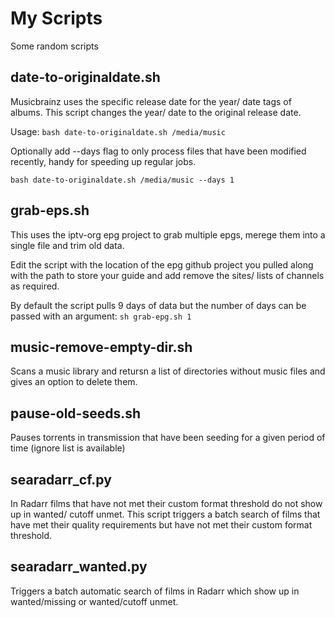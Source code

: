 # My Scripts

Some random scripts

## date-to-originaldate.sh
Musicbrainz uses the specific release date for the year/ date tags of albums. This script changes the year/ date to the original release date.

Usage: `bash date-to-originaldate.sh /media/music`

Optionally add --days flag to only process files that have been modified recently, handy for speeding up regular jobs.

`bash date-to-originaldate.sh /media/music --days 1`

## grab-eps.sh
This uses the iptv-org epg project to grab multiple epgs, merege them into a single file and trim old data.

Edit the script with the location of the epg github project you pulled along with the path to store your guide and add remove the sites/ lists of channels as required.

By default the script pulls 9 days of data but the number of days can be passed with an argument: `sh grab-epg.sh 1`

## music-remove-empty-dir.sh
Scans a music library and retursn a list of directories without music files and gives an option to delete them.

## pause-old-seeds.sh
Pauses torrents in transmission that have been seeding for a given period of time (ignore list is available)

## searadarr_cf.py
In Radarr films that have not met their custom format threshold do not show up in wanted/ cutoff unmet. This script triggers a batch search of films that have met their quality requirements but have not met their custom format threshold.

## searadarr_wanted.py
Triggers a batch automatic search of films in Radarr which show up in wanted/missing or wanted/cutoff unmet.
